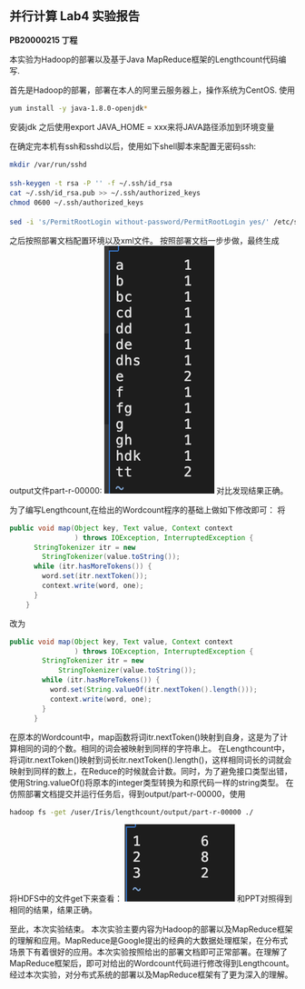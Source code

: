 ## 并行计算 Lab4 实验报告

**PB20000215 丁程**

本实验为Hadoop的部署以及基于Java MapReduce框架的Lengthcount代码编写.

首先是Hadoop的部署，部署在本人的阿里云服务器上，操作系统为CentOS.
使用
```bash
yum install -y java-1.8.0-openjdk*
```
安装jdk
之后使用export JAVA_HOME = xxx来将JAVA路径添加到环境变量

在确定完本机有ssh和sshd以后，使用如下shell脚本来配置无密码ssh:
```sh
mkdir /var/run/sshd

ssh-keygen -t rsa -P '' -f ~/.ssh/id_rsa
cat ~/.ssh/id_rsa.pub >> ~/.ssh/authorized_keys
chmod 0600 ~/.ssh/authorized_keys

sed -i 's/PermitRootLogin without-password/PermitRootLogin yes/' /etc/ssh/sshd_config
```
之后按照部署文档配置环境以及xml文件。
按照部署文档一步步做，最终生成output文件part-r-00000:
![](src/wordcount-output.png)
对比发现结果正确。

为了编写Lengthcount,在给出的Wordcount程序的基础上做如下修改即可：
将
```java
public void map(Object key, Text value, Context context
                ) throws IOException, InterruptedException {
      StringTokenizer itr = new 
        StringTokenizer(value.toString());
      while (itr.hasMoreTokens()) {
        word.set(itr.nextToken());
        context.write(word, one);
      }
    }
```
改为
```java
public void map(Object key, Text value, Context context
                ) throws IOException, InterruptedException {
        StringTokenizer itr = new 
            StringTokenizer(value.toString());
        while (itr.hasMoreTokens()) {
          word.set(String.valueOf(itr.nextToken().length()));
          context.write(word, one);
        }
      }
```
在原本的Wordcount中，map函数将词itr.nextToken()映射到自身，这是为了计算相同的词的个数。相同的词会被映射到同样的字符串上。
在Lengthcount中，将词itr.nextToken()映射到词长itr.nextToken().length()，这样相同词长的词就会映射到同样的数上，在Reduce的时候就会计数。同时，为了避免接口类型出错，使用String.valueOf()将原本的integer类型转换为和原代码一样的string类型。
在仿照部署文档提交并运行任务后，得到output/part-r-00000，使用
```bash
hadoop fs -get /user/Iris/lengthcount/output/part-r-00000 ./
```
将HDFS中的文件get下来查看：
![](src/lengthcount-output.png)
和PPT对照得到相同的结果，结果正确。

至此，本次实验结束。
本次实验主要内容为Hadoop的部署以及MapReduce框架的理解和应用。MapReduce是Google提出的经典的大数据处理框架，在分布式场景下有着很好的应用。本次实验按照给出的部署文档即可正常部署。在理解了MapReduce框架后，即可对给出的Wordcount代码进行修改得到Lengthcount。经过本次实验，对分布式系统的部署以及MapReduce框架有了更为深入的理解。
